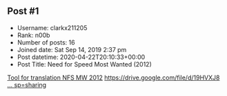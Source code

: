 ## Post #1
- Username: clarkx211205
- Rank: n00b
- Number of posts: 16
- Joined date: Sat Sep 14, 2019 2:37 pm
- Post datetime: 2020-04-22T20:10:33+00:00
- Post Title: Need for Speed Most Wanted (2012)

[Tool for translation NFS MW 2012](https://zenhax.com/download/file.php?id=8538)
[https://drive.google.com/file/d/19HVXJ8 ... sp=sharing](https://drive.google.com/file/d/19HVXJ8whcbaJnSMEXaUTCKliHdHz40kF/view?usp=sharing)
